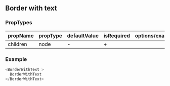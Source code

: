 ## Border with text

### PropTypes

| propName | propType | defaultValue | isRequired | options/example |
|----------|----------|--------------|------------|---------|
| children | node | -            | +          |  |



### Example

``` js
<BorderWithText >
  BorderWithText
</BorderWithText>
```

